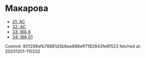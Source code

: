 # Макарова
- [31: AC](31.md)
- [32: AC](32.md)
- [33: WA 6](33.md)
- [34: WA 01](34.md)

Commit: 801298efb78881d3b6ee888eff7182843fe9f523
 fetched at: 20201201-110232

